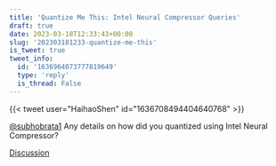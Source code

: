 ```yaml
---
title: 'Quantize Me This: Intel Neural Compressor Queries'
draft: true
date: 2023-03-18T12:33:43+00:00
slug: '202303181233-quantize-me-this'
is_tweet: true
tweet_info:
  id: '1636964073777819649'
  type: 'reply'
  is_thread: False
---
```




{{< tweet user="HaihaoShen" id="1636708494404640768" >}}

[@subhobrata1](https://x.com/subhobrata1) Any details on how did you quantized using Intel Neural Compressor?

[Discussion](https://x.com/sytelus/status/1636964073777819649)
